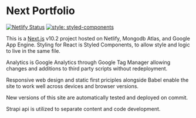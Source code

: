 # Next Portfolio

[![Netlify Status](https://api.netlify.com/api/v1/badges/ed50f56e-4fc2-4c98-8b66-1e5074c6f3d3/deploy-status)](https://app.netlify.com/sites/next-starter/deploys)
[![style: styled-components](https://img.shields.io/badge/style-%F0%9F%92%85%20styled--components-orange.svg?colorB=daa357&colorA=db748e)](https://github.com/styled-components/styled-components)

This is a [Next.js](https://nextjs.org/) v10.2 project hosted on Netlify, Mongodb Atlas, and Google App Engine. Styling for React is Styled Components, to allow style and logic to live in the same file. 

Analytics is Google Analytics through Google Tag Manager allowing changes and additions to third party scripts without redeployment.

Responsive web design and static first priciples alongside Babel enable the site to work well across devices and browser versions.

New versions of this site are automatically tested and deployed on commit.

Strapi api is utilized to separate content and code development.
